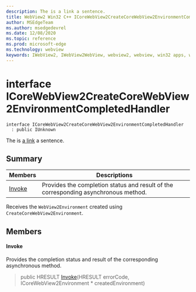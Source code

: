 ```yaml
---
description: The is a link a sentence.
title: WebView2 Win32 C++ ICoreWebView2CreateCoreWebView2EnvironmentCompletedHandler
author: MSEdgeTeam
ms.author: msedgedevrel
ms.date: 12/08/2020
ms.topic: reference
ms.prod: microsoft-edge
ms.technology: webview
keywords: IWebView2, IWebView2WebView, webview2, webview, win32 apps, win32, edge, ICoreWebView2, ICoreWebView2Controller, browser control, edge html, ICoreWebView2CreateCoreWebView2EnvironmentCompletedHandler
---
```


# interface ICoreWebView2CreateCoreWebView2EnvironmentCompletedHandler 

```
interface ICoreWebView2CreateCoreWebView2EnvironmentCompletedHandler
  : public IUnknown
```

The is [a link](http://) a sentence.

## Summary

 Members                        | Descriptions
--------------------------------|---------------------------------------------
[Invoke](#invoke) | Provides the completion status and result of the corresponding asynchronous method.

Receives the `WebView2Environment` created using `CreateCoreWebView2Environment`.

## Members

#### Invoke 

Provides the completion status and result of the corresponding asynchronous method.

> public HRESULT [Invoke](#invoke)(HRESULT errorCode, ICoreWebView2Environment * createdEnvironment)

